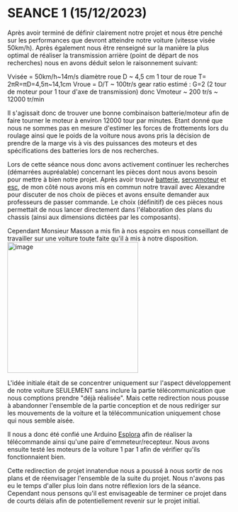 # SEANCE 1 (15/12/2023)
Après avoir terminé de définir clairement notre projet et nous être penché sur les performances que devront atteindre notre voiture (vitesse visée 50km/h).
Après également nous être renseigné sur la manière la plus optimal de réaliser la transmission arrière (point de départ de nos recherches) nous en avons déduit selon le raisonnement suivant:

Vvisée = 50km/h~14m/s
diamètre roue D ~ 4,5 cm
1 tour de roue T= 2πR=πD=4,5π~14,1cm
Vroue = D/T ~ 100tr/s
gear ratio estimé : G=2 (2 tour de moteur pour 1 tour d'axe de transmission)
donc Vmoteur ~ 200 tr/s ~ 12000 tr/min


Il s'agissait donc de trouver une bonne combinaison batterie/moteur afin de faire tourner le moteur à environ 12000 tour par minutes.
Etant donné que nous ne sommes pas en mesure d'estimer les forces de frottements lors du roulage ainsi que le poids de la voiture nous avons pris la décision de prendre de la marge vis à vis des puissances des moteurs et des spécifications des batteries lors de nos recherches.

Lors de cette séance nous donc avons activement continuer les recherches (démarrées aupréalable) concernant les pièces dont nous  avons besoin pour mettre à bien notre projet.
Après avoir trouvé [batterie](https://www.amazon.com/dp/B08FM2MVNF/ref=emc_b_5_t), [servomoteur](https://www.amazon.com/gp/product/B07S9XZYN2?ie=UTF8&th=1&linkCode=sl1&tag=jinanprojec05-20&linkId=7b69de307bfc18a43cdbe91526b09537&language=en_US&ref_=as_li_ss_tl) et [esc](https://www.amazon.com/HOBBYWING-QUICRUN-10BL120-SENSORED-Touring/dp/B0765Q2SVS?crid=31T37UAUHGQ8G&keywords=quicrun+120+esc&qid=1691257169&s=toys-and-games&sprefix=quicrun+120+esc,toys-and-games,116&sr=1-1&linkCode=sl1&tag=jinanprojec05-20&linkId=b2c1cea7d683851db009dc4553eaadb7&language=en_US&ref_=as_li_ss_tl), de mon côté nous avons mis en commun notre travail avec Alexandre pour discuter de nos choix de pièces et avons ensuite demander aux professeurs de passer commande. Le choix (définitif) de ces pièces nous permettait de nous lancer directement dans l'élaboration des plans du chassis (ainsi aux dimensions dictées par les composants).

Cependant Monsieur Masson a mis fin à nos espoirs en nous conseillant de travailler sur une voiture toute faite qu'il à mis à notre disposition.
<img width="295" alt="image" src="https://github.com/alexKrsn1234/Cimino-Krausener-PEIP2-ARDUINO-PROJECT-/assets/127763192/69a02795-cf50-4a87-9041-8b256a14b2c5">

L'idée initiale était de se concentrer uniquement sur l'aspect développement de notre voiture SEULEMENT sans inclure la partie télécommunication que nous comptions prendre "déjà réalisée".
Mais cette redirection nous pousse à abandonner l'ensemble de la partie conception et de nous rediriger sur les mouvements de la voiture et la télécommunication uniquement chose qui nous semble aisée.

Il nous a donc été confié une Arduino [Esplora](https://docs.arduino.cc/retired/boards/arduino-esplora) afin de réaliser la télécommande ainsi qu'une paire d'emmeteur/recepteur.
Nous avons ensuite testé les moteurs de la voiture 1 par 1 afin de vérifier qu'ils fonctionnaient bien.

Cette redirection de projet innatendue nous a poussé à nous sortir de nos plans et de réenvisager l'ensemble de la suite du projet. Nous n'avons pas eu le temps d'aller plus loin dans notre réflexion lors de la séance. Cependant nous pensons qu'il est envisageable de terminer ce projet dans de courts délais afin de potentiellement revenir sur le projet initial.

